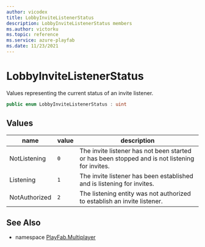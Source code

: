 ```yaml
---
author: vicodex
title: LobbyInviteListenerStatus
description: LobbyInviteListenerStatus members
ms.author: victorku
ms.topic: reference
ms.service: azure-playfab
ms.date: 11/23/2021
---
```


# LobbyInviteListenerStatus

Values representing the current status of an invite listener.

```csharp
public enum LobbyInviteListenerStatus : uint
```

## Values

| name | value | description |
| --- | --- | --- |
| NotListening | `0` | The invite listener has not been started or has been stopped and is not listening for invites. |
| Listening | `1` | The invite listener has been established and is listening for invites. |
| NotAuthorized | `2` | The listening entity was not authorized to establish an invite listener. |

## See Also

* namespace [PlayFab.Multiplayer](../PlayFabMultiplayerSDK.md)

